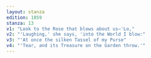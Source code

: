 ```yaml
---
layout: stanza
edition: 1859
stanza: 13
v1: "Look to the Rose that blows about us—'Lo,"
v2: "'Laughing,' she says, 'into the World I blow:"
v3: "⁠'At once the silken Tassel of my Purse"
v4: "'Tear, and its Treasure on the Garden throw.'"
---
```


